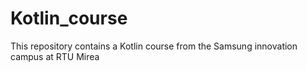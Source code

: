 # Kotlin_course
This repository contains a Kotlin course from the Samsung innovation campus at RTU Mirea
